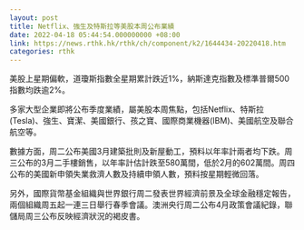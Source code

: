 ```yaml
---
layout: post
title: Netflix、強生及特斯拉等美股本周公布業績
date: 2022-04-18 05:44:54.000000000 +08:00
link: https://news.rthk.hk/rthk/ch/component/k2/1644434-20220418.htm
categories: rthk
---
```


美股上星期偏軟，道瓊斯指數全星期累計跌近1%，納斯達克指數及標準普爾500指數均跌逾2%。

多家大型企業即將公布季度業績，屬美股本周焦點，包括Netflix、特斯拉(Tesla)、強生、寶潔、美國銀行、孩之寶、國際商業機器(IBM)、美國航空及聯合航空等。

數據方面，周二公布美國3月建築批則及新屋動工，預料以年率計兩者均下跌。周三公布的3月二手樓銷售，以年率計估計跌至580萬間，低於2月的602萬間。周四公布的美國新申領失業救濟人數及持續申領人數，預料按星期輕微回落。

另外，國際貨幣基金組織與世界銀行周二發表世界經濟前景及全球金融穩定報告，兩個組織周五起一連三日舉行春季會議。澳洲央行周二公布4月政策會議紀錄，聯儲局周三公布反映經濟狀況的褐皮書。
